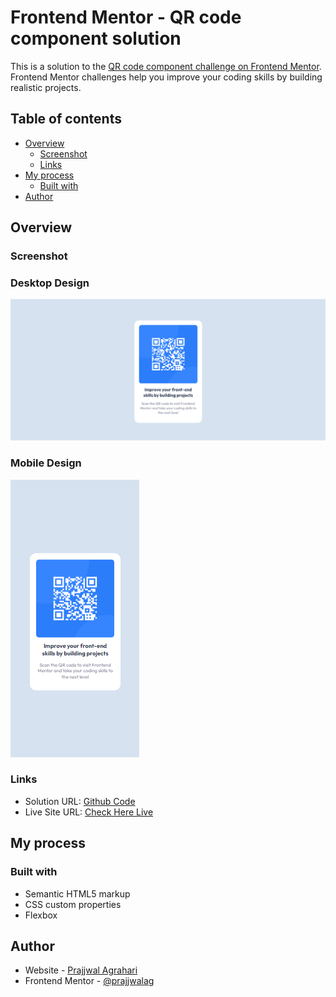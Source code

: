 # Frontend Mentor - QR code component solution

This is a solution to the [QR code component challenge on Frontend Mentor](https://www.frontendmentor.io/challenges/qr-code-component-iux_sIO_H). Frontend Mentor challenges help you improve your coding skills by building realistic projects. 

## Table of contents

- [Overview](#overview)
  - [Screenshot](#screenshot)
  - [Links](#links)
- [My process](#my-process)
  - [Built with](#built-with)
- [Author](#author)


## Overview

### Screenshot

### Desktop Design
![](./screenshots/desktop-design.png)

### Mobile Design
![](./screenshots/phone-design.png)


### Links

- Solution URL: [Github Code](https://github.com/prajjwalag/FrontEndMentor_QRCodeComponent)
- Live Site URL: [Check Here Live](https://prajjwalag.github.io/FrontEndMentor_QRCodeComponent/)

## My process

### Built with

- Semantic HTML5 markup
- CSS custom properties
- Flexbox


## Author

- Website - [Prajjwal Agrahari](https://prajjwalagrahari.live/lander)
- Frontend Mentor - [@prajjwalag](https://www.frontendmentor.io/profile/prajjwalag)


